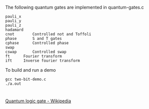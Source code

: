 The following quantum gates are implemented in quantum-gates.c
```
pauli_x
pauli_y
pauli_z
hadamard
cnot		Controlled not and Toffoli
phase		S and T gates
cphase		Controlled phase
swap
cswap		Controlled swap
ft		Fourier transform
ift		Inverse fourier transform
```

To build and run a demo
```
gcc two-bit-demo.c
./a.out
```
#

[Quantum logic gate - Wikipedia](https://en.wikipedia.org/wiki/Quantum_logic_gate)
